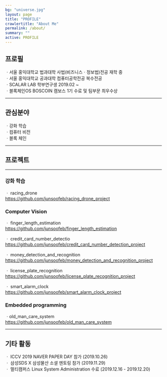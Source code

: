 ```yaml
---
bg: "universe.jpg"
layout: page
title: "PROFILE"
crawlertitle: "About Me"
permalink: /about/
summary: ""
active: PROFILE
---
```


## 프로필

  ㆍ서울 홍익대학교 법과대학 사법(비즈니스ㆍ정보법)전공 재학 중  
  ㆍ서울 홍익대학교 공과대학 컴퓨터공학전공 복수전공   
  ㆍSCALAR LAB 학부연구생 2019.02 ~  
  ㆍ블록체인OS BOSCOIN 캠보스 1기 수료 및 팀부문 최우수상  
  
***
  
## 관심분야

  ㆍ강화 학습  
  ㆍ컴퓨터 비전    
  ㆍ블록 체인  
  
***
## 프로젝트

***
### 강화 학습
  ㆍ racing_drone  
  <https://github.com/junsoofeb/racing_drone_project>
  
### Computer Vision
  ㆍ finger_length_estimation   
  <https://github.com/junsoofeb/finger_length_estimation>
  
  ㆍ credit_card_number_detectio 
  <https://github.com/junsoofeb/credit_card_number_detection_project>
  
  ㆍ money_detection_and_recognition 
  <https://github.com/junsoofeb/money_detection_and_recognition_project>
  
  ㆍ license_plate_recognition  
  <https://github.com/junsoofeb/license_plate_recognition_project>
  
  ㆍ smart_alarm_clock   
  <https://github.com/junsoofeb/smart_alarm_clock_project>
  
### Embedded programming
  ㆍold_man_care_system  
  <https://github.com/junsoofeb/old_man_care_system>
  
  
***

## 기타 활동

  ㆍ ICCV 2019 NAVER PAPER DAY 참가 (2019.10.26)  
  ㆍ 삼성SDS X 삼성물산 소셜 멘토링 참가 (2019.11.29)  
  ㆍ 멀티캠퍼스 Linux System Administration 수료 (2019.12.16 - 2019.12.20)  

